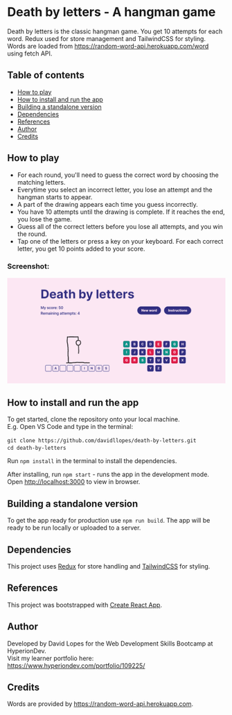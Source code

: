 # Death by letters - A hangman game

Death by letters is the classic hangman game. You get 10 attempts for each word. Redux used for store management and TailwindCSS for styling. Words are loaded from https://random-word-api.herokuapp.com/word using fetch API.

## Table of contents

-   [How to play](#how-to-play)
-   [How to install and run the app](#how-to-install-and-run-the-app)
-   [Building a standalone version](#building-a-standalone-version)
-   [Dependencies](#dependencies)
-   [References](#references)
-   [Author](#author)
-   [Credits](#credits)

## How to play

-   For each round, you'll need to guess the correct word by choosing the matching letters.
-   Everytime you select an incorrect letter, you lose an attempt and the hangman starts to appear.
-   A part of the drawing appears each time you guess incorrectly.
-   You have 10 attempts until the drawing is complete. If it reaches the end, you lose the game.
-   Guess all of the correct letters before you lose all attempts, and you win the round.
-   Tap one of the letters or press a key on your keyboard. For each correct letter, you get 10 points added to your score.

### Screenshot:

![Screenshot](imgs/screenshot.png)

## How to install and run the app

To get started, clone the repository onto your local machine. \
E.g. Open VS Code and type in the terminal:

`git clone https://github.com/davidllopes/death-by-letters.git` \
`cd death-by-letters`

Run `npm install` in the terminal to install the dependencies.

After installing, run `npm start` - runs the app in the development mode.\
Open [http://localhost:3000](http://localhost:3000) to view in browser.

## Building a standalone version

To get the app ready for production use `npm run build`. The app will be ready to be run locally or uploaded to a server.

## Dependencies

This project uses [Redux](https://www.npmjs.com/package/@reduxjs/toolkit) for store handling and [TailwindCSS](https://www.npmjs.com/package/tailwindcss) for styling.

## References

This project was bootstrapped with [Create React App](https://github.com/facebook/create-react-app).

## Author

Developed by David Lopes for the Web Development Skills Bootcamp at HyperionDev. \
Visit my learner portfolio here: https://www.hyperiondev.com/portfolio/109225/

## Credits

Words are provided by https://random-word-api.herokuapp.com.

